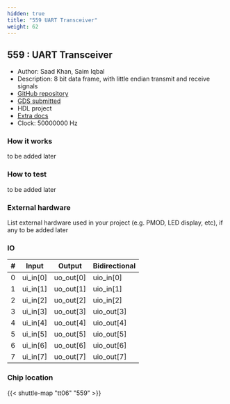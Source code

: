 ```yaml
---
hidden: true
title: "559 UART Transceiver"
weight: 62
---
```


## 559 : UART Transceiver

* Author: Saad Khan, Saim Iqbal
* Description: 8 bit data frame, with little endian transmit and receive signals
* [GitHub repository](https://github.com/theuppercaseguy/GIKI-Tapeout)
* [GDS submitted](https://github.com/theuppercaseguy/GIKI-Tapeout/actions/runs/8752023862)
* HDL project
* [Extra docs](None)
* Clock: 50000000 Hz

<!---

This file is used to generate your project datasheet. Please fill in the information below and delete any unused
sections.

You can also include images in this folder and reference them in the markdown. Each image must be less than
512 kb in size, and the combined size of all images must be less than 1 MB.
-->


### How it works

to be added later

### How to test

to be added later

### External hardware

List external hardware used in your project (e.g. PMOD, LED display, etc), if any
to be added later


### IO

| # | Input          | Output         | Bidirectional   |
| - | -------------- | -------------- | --------------- |
| 0 | ui_in[0] | uo_out[0] | uio_in[0] |
| 1 | ui_in[1] | uo_out[1] | uio_in[1] |
| 2 | ui_in[2] | uo_out[2] | uio_in[2] |
| 3 | ui_in[3] | uo_out[3] | uio_out[3] |
| 4 | ui_in[4] | uo_out[4] | uio_out[4] |
| 5 | ui_in[5] | uo_out[5] | uio_out[5] |
| 6 | ui_in[6] | uo_out[6] | uio_out[6] |
| 7 | ui_in[7] | uo_out[7] | uio_out[7] |

### Chip location

{{< shuttle-map "tt06" "559" >}}
